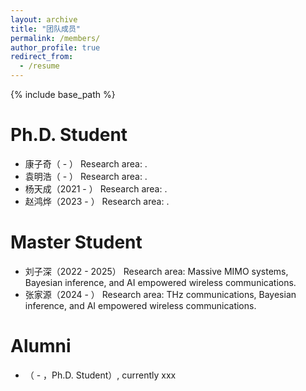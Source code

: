 ```yaml
---
layout: archive
title: "团队成员"
permalink: /members/
author_profile: true
redirect_from:
  - /resume
---
```


{% include base_path %}

Ph.D. Student
======
<ul>
    <li>康子奇（ - ） Research area: . </li>
    <li>袁明浩（ - ） Research area: . </li>
    <li>杨天成（2021 - ） Research area: . </li>
    <li>赵鸿烨（2023 - ） Research area: . </li>
</ul>

Master Student
======
<ul>
    <li>刘子深（2022 - 2025） Research area: Massive MIMO systems, Bayesian inference, and AI empowered wireless communications. </li>
    <li>张家源（2024 - ） Research area: THz communications, Bayesian inference, and AI empowered wireless communications. </li>
</ul>


Alumni
======
<ul>
    <li>（ - ，Ph.D. Student）, currently xxx </li>
</ul>